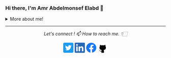 ### Hi there, I'm Amr Abdelmonsef Elabd 👋

<!--
**amr-elabd/amr-elabd** is a ✨ _special_ ✨ repository because its `README.md` (this file) appears on your GitHub profile.

Here are some ideas to get you started:

- 🔭 I’m currently working on ...
- 🌱 I’m currently learning ...
- 👯 I’m looking to collaborate on ...
- 🤔 I’m looking for help with ...
- 💬 Ask me about ...
- 📫 How to reach me: ...
- 😄 Pronouns: ...
- ⚡ Fun fact: ...
- <img src="https://img.shields.io/badge/swift-%23ED8B00.svg?&style=plastic&logo=swift&logoColor=white"/>

<img src="https://img.shields.io/badge/java-%23ED8B00.svg?&style=for-the-badge&logo=java&logoColor=white"/>
-->

<details>
  <summary>More about me!</summary>
  <br>
  
  #### Programming language : 
  <img src="https://img.shields.io/badge/java-%23007396.svg?&style=flat&logo=java&logoColor=white" />
  <img src="https://img.shields.io/badge/swift-%23ED8B00.svg?&style=for-the-badge&logo=swift&logoColor=white" />
  <img src="https://img.shields.io/badge/javascript%20-%23323330.svg?&style=for-the-badge&logo=javascript&logoColor=%23F7DF1E" />

  #### Frameworks :
  <img src="https://img.shields.io/badge/Flutter%20-%2302569B.svg?&style=for-the-badge&logo=Flutter&logoColor=white"/>

  #### Version Controls :
  <img src="https://img.shields.io/badge/git%20-%23F05033.svg?&style=for-the-badge&logo=git&logoColor=white"/>
  <img src="https://img.shields.io/badge/gitlab%20-%23181717.svg?&style=for-the-badge&logo=gitlab&logoColor=white"/>
  <img src="https://img.shields.io/badge/github%20-%23121011.svg?&style=for-the-badge&logo=github&logoColor=white"/>  
  
  ![My github stats](https://github-readme-stats.vercel.app/api?username=amr-elabd&show_icons=true)
  </details>

<hr>
<p align="center">
  <i>Let's connect ! 📫 How to reach me. 👇🏻 </i>
<p align="center">
    <a href="https://twitter.com/amr_abdelmonsef" alt="Twitter"><img height="32" width="32" src="https://github.com/amr-elabd/amr-elabd/blob/main/icons/Twitter-logo.png" /></a>
    <a href="https://www.linkedin.com/in/amroabdelmonsef/" alt="Linkedin"><img height="32" width="32" src="https://github.com/amr-elabd/amr-elabd/blob/main/icons/LI-In-logo.png"></a>
    <a href="https://www.facebook.com/amr.abdelmonsef.elabd/" alt="Facebook"><img height="32" width="32" src="https://github.com/amr-elabd/amr-elabd/blob/main/icons/fb-logo.png"></a>
    <a href="https://github.com/amr-elabd" alt="GitHub"><img height="32" width="32" src="https://github.com/amr-elabd/amr-elabd/blob/main/icons/GitHub-logo.png"></a>
</p>
</p>
